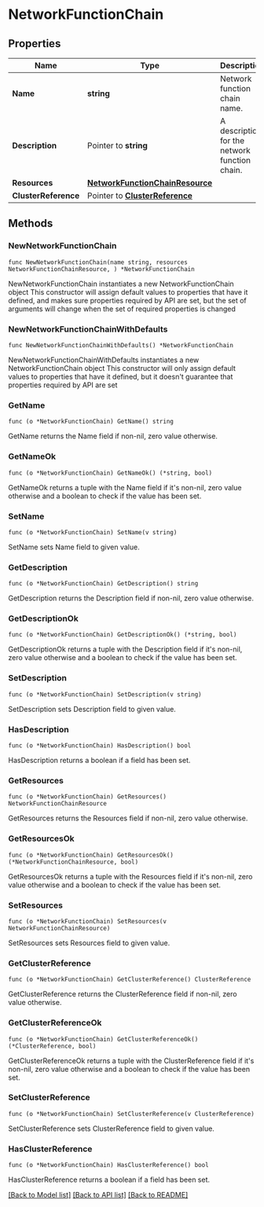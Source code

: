 # NetworkFunctionChain

## Properties

Name | Type | Description | Notes
------------ | ------------- | ------------- | -------------
**Name** | **string** | Network function chain name. | 
**Description** | Pointer to **string** | A description for the network function chain. | [optional] 
**Resources** | [**NetworkFunctionChainResource**](NetworkFunctionChainResource.md) |  | 
**ClusterReference** | Pointer to [**ClusterReference**](ClusterReference.md) |  | [optional] 

## Methods

### NewNetworkFunctionChain

`func NewNetworkFunctionChain(name string, resources NetworkFunctionChainResource, ) *NetworkFunctionChain`

NewNetworkFunctionChain instantiates a new NetworkFunctionChain object
This constructor will assign default values to properties that have it defined,
and makes sure properties required by API are set, but the set of arguments
will change when the set of required properties is changed

### NewNetworkFunctionChainWithDefaults

`func NewNetworkFunctionChainWithDefaults() *NetworkFunctionChain`

NewNetworkFunctionChainWithDefaults instantiates a new NetworkFunctionChain object
This constructor will only assign default values to properties that have it defined,
but it doesn't guarantee that properties required by API are set

### GetName

`func (o *NetworkFunctionChain) GetName() string`

GetName returns the Name field if non-nil, zero value otherwise.

### GetNameOk

`func (o *NetworkFunctionChain) GetNameOk() (*string, bool)`

GetNameOk returns a tuple with the Name field if it's non-nil, zero value otherwise
and a boolean to check if the value has been set.

### SetName

`func (o *NetworkFunctionChain) SetName(v string)`

SetName sets Name field to given value.


### GetDescription

`func (o *NetworkFunctionChain) GetDescription() string`

GetDescription returns the Description field if non-nil, zero value otherwise.

### GetDescriptionOk

`func (o *NetworkFunctionChain) GetDescriptionOk() (*string, bool)`

GetDescriptionOk returns a tuple with the Description field if it's non-nil, zero value otherwise
and a boolean to check if the value has been set.

### SetDescription

`func (o *NetworkFunctionChain) SetDescription(v string)`

SetDescription sets Description field to given value.

### HasDescription

`func (o *NetworkFunctionChain) HasDescription() bool`

HasDescription returns a boolean if a field has been set.

### GetResources

`func (o *NetworkFunctionChain) GetResources() NetworkFunctionChainResource`

GetResources returns the Resources field if non-nil, zero value otherwise.

### GetResourcesOk

`func (o *NetworkFunctionChain) GetResourcesOk() (*NetworkFunctionChainResource, bool)`

GetResourcesOk returns a tuple with the Resources field if it's non-nil, zero value otherwise
and a boolean to check if the value has been set.

### SetResources

`func (o *NetworkFunctionChain) SetResources(v NetworkFunctionChainResource)`

SetResources sets Resources field to given value.


### GetClusterReference

`func (o *NetworkFunctionChain) GetClusterReference() ClusterReference`

GetClusterReference returns the ClusterReference field if non-nil, zero value otherwise.

### GetClusterReferenceOk

`func (o *NetworkFunctionChain) GetClusterReferenceOk() (*ClusterReference, bool)`

GetClusterReferenceOk returns a tuple with the ClusterReference field if it's non-nil, zero value otherwise
and a boolean to check if the value has been set.

### SetClusterReference

`func (o *NetworkFunctionChain) SetClusterReference(v ClusterReference)`

SetClusterReference sets ClusterReference field to given value.

### HasClusterReference

`func (o *NetworkFunctionChain) HasClusterReference() bool`

HasClusterReference returns a boolean if a field has been set.


[[Back to Model list]](../README.md#documentation-for-models) [[Back to API list]](../README.md#documentation-for-api-endpoints) [[Back to README]](../README.md)


